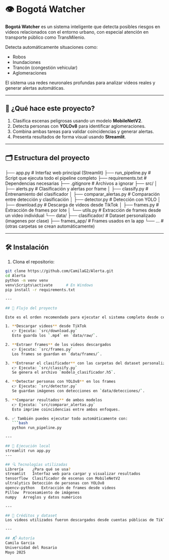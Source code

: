 # 👁️ Bogotá Watcher

**Bogotá Watcher** es un sistema inteligente que detecta posibles riesgos en videos relacionados con el entorno urbano, con especial atención en transporte público como TransMilenio.

Detecta automáticamente situaciones como:

- Robos
- Inundaciones
- Trancón (congestión vehicular)
- Aglomeraciones

El sistema usa redes neuronales profundas para analizar videos reales y generar alertas automáticas.

---

## 🧠 ¿Qué hace este proyecto?

1. Clasifica escenas peligrosas usando un modelo **MobileNetV2**.
2. Detecta personas con **YOLOv8** para identificar aglomeraciones.
3. Combina ambas tareas para validar coincidencias y generar alertas.
4. Presenta resultados de forma visual usando **Streamlit**.

---

## 🗂️ Estructura del proyecto

├── app.py # Interfaz web principal (Streamlit)
├── run_pipeline.py # Script que ejecuta todo el pipeline completo
├── requirements.txt # Dependencias necesarias
├── .gitignore # Archivos a ignorar
├── src/
│ ├── alerts.py # Clasificación y alertas por frame
│ ├── classify.py # Entrenamiento del clasificador
│ ├── comparar_alertas.py # Comparación entre detección y clasificación
│ ├── detector.py # Detección con YOLO
│ ├── download.py # Descarga de videos desde TikTok
│ ├── frames.py # Extracción de frames por lote
│ └── utils.py # Extracción de frames desde un video individual
└── data/
├── clasificador/ # Dataset personalizado (imagenes por clase)
├── frames_app/ # Frames usados en la app
└── ... # (otras carpetas se crean automáticamente)

---

## 🛠️ Instalación

1. Clona el repositorio:

```bash
git clone https://github.com/CamilaG2/Alerta.git
cd Alerta
python -m venv venv
venv\Scripts\activate      # En Windows
pip install -r requirements.txt

---

## 🔄 Flujo del proyecto

Este es el orden recomendado para ejecutar el sistema completo desde cero:

1. **Descargar videos** desde TikTok  
   👉 Ejecuta: `src/download.py`  
   Esto guarda los `.mp4` en `data/raw/`.

2. **Extraer frames** de los videos descargados  
   👉 Ejecuta: `src/frames.py`  
   Los frames se guardan en `data/frames/`.

3. **Entrenar el clasificador** con las carpetas del dataset personalizado  
   👉 Ejecuta: `src/classify.py`  
   Se genera el archivo `modelo_clasificador.h5`.

4. **Detectar personas con YOLOv8** en los frames  
   👉 Ejecuta: `src/detector.py`  
   Se guardan imágenes con detecciones en `data/detecciones/`.

5. **Comparar resultados** de ambos modelos  
   👉 Ejecuta: `src/comparar_alertas.py`  
   Esto imprime coincidencias entre ambos enfoques.

6. ✅ También puedes ejecutar todo automáticamente con:
   ```bash
   python run_pipeline.py

---

## 🚀 Ejecución local
streamlit run app.py
---

## 🔍 Tecnologías utilizadas
Librería	¿Para qué se usa?
streamlit	Interfaz web para cargar y visualizar resultados
tensorflow	Clasificador de escenas con MobileNetV2
ultralytics	Detección de personas con YOLOv8
opencv-python	Extracción de frames desde videos
Pillow	Procesamiento de imágenes
numpy	Arreglos y datos numéricos

---

## 📸 Créditos y dataset
Los videos utilizados fueron descargados desde cuentas públicas de TikTok enfocadas en noticias y seguridad en Bogotá. Las imágenes extraídas se agruparon en clases para crear un dataset personalizado.

---

## 📬 Autoría
Camila Garcia
Universidad del Rosario
Mayo 2025